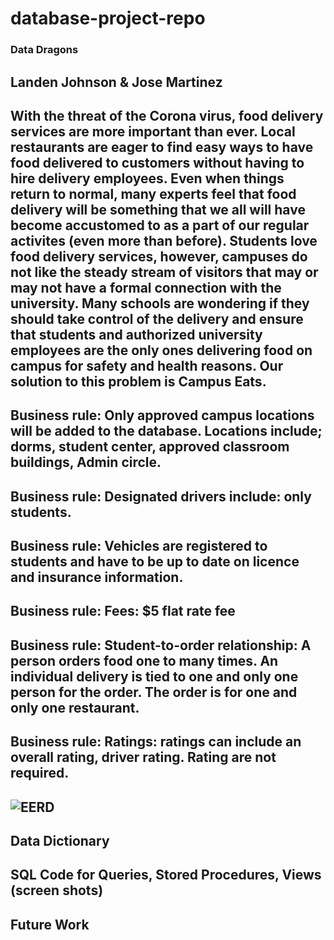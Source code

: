 # database-project-repo
### Data Dragons

## Landen Johnson & Jose Martinez


## With the threat of the Corona virus, food delivery services are more important than ever.  Local restaurants are eager to find easy ways to have food delivered to customers without having to hire delivery employees. Even when things return to normal, many experts feel that food delivery will be something that we all will have become accustomed to as a part of our regular activites (even more than before). Students love food delivery services, however, campuses do not like the steady stream of visitors that may or  may not have a formal connection with the university. Many schools are wondering if they should take control of the delivery and ensure that students and authorized university employees are the only ones delivering food on campus for safety and health reasons. Our solution to this problem is Campus Eats.


## Business rule: Only approved campus locations will be added to the database. Locations include; dorms, student center, approved classroom buildings, Admin circle.
## Business rule: Designated drivers include: only students.
## Business rule: Vehicles are registered to students and have to be up to date on licence and insurance information.
## Business rule: Fees: $5 flat rate fee
## Business rule: Student-to-order relationship: A person orders food one to many times.  An individual delivery is tied to one and only one person for the order.  The order is for one and only one restaurant.
## Business rule: Ratings: ratings can include an overall rating, driver rating. Rating are not required.
## <img src="/DatabaseProj/EERDDel.2.png" alt="EERD">
## Data Dictionary
## SQL Code for Queries, Stored Procedures, Views (screen shots)
## Future Work
